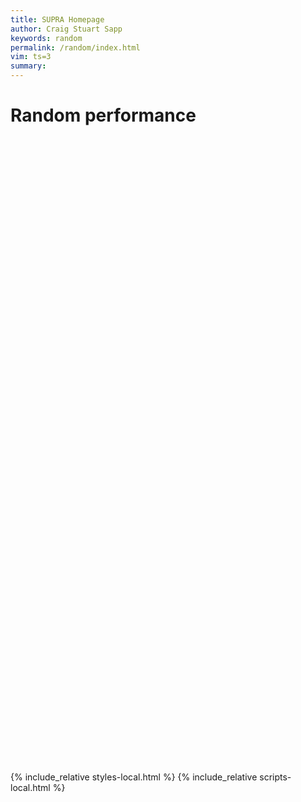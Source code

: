 ```yaml
---
title: SUPRA Homepage
author: Craig Stuart Sapp
keywords: random
permalink: /random/index.html
vim: ts=3
summary: 
---
```


# Random performance #


<div id="random"></div>

<div style="height:1000px"></div>

{% include_relative styles-local.html %}
{% include_relative scripts-local.html %}



